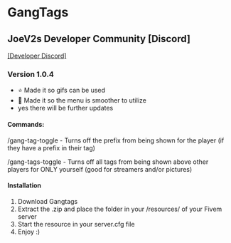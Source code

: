 # GangTags

## JoeV2s Developer Community [Discord]
[[Developer Discord]](https://discord.gg/sNHg4X7xt2)

### Version 1.0.4
- ⭐ Made it so gifs can be used
- 💯 Made it so the menu is smoother to utilize
- yes there will be further updates
  
#### Commands:
/gang-tag-toggle - Turns off the prefix from being shown for the player (if they have a prefix in their tag)

/gang-tags-toggle - Turns off all tags from being shown above other players for ONLY yourself (good for streamers and/or pictures)


#### Installation
1. Download Gangtags 
2. Extract the .zip and place the folder in your /resources/ of your Fivem server
3. Start the resource in your server.cfg file
4. Enjoy :)


